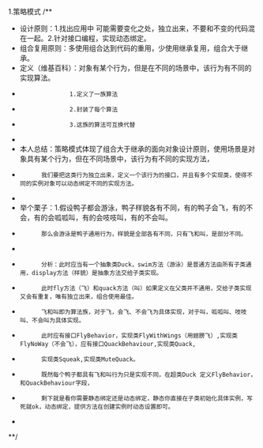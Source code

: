 1.策略模式
/**
 * 设计原则：1.找出应用中 可能需要变化之处，独立出来，不要和不变的代码混在一起。2.针对接口编程，实现动态绑定。
 * 组合复用原则：多使用组合达到代码的重用，少使用继承复用，组合大于继承。
 * 定义（维基百科）：对象有某个行为，但是在不同的场景中，该行为有不同的实现算法。
 *                   1.定义了一族算法
 *                   2.封装了每个算法
 *                   3.这族的算法可互换代替
 *
 * 本人总结：策略模式体现了组合大于继承的面向对象设计原则，使用场景是对象具有某个行为，但在不同场景中，该行为有不同的实现方法，
 *           我们要把这类行为独立出来，定义一个该行为的接口，并且有多个实现类，使得不同的实例对象可以动态绑定不同的实现方法。
 *
 * 举个栗子：1.假设鸭子都会游泳，鸭子样貌各有不同，有的鸭子会飞，有的不会，有的会呱呱叫，有的会吱吱叫，有的不会叫。
 *           那么会游泳是鸭子通用行为，样貌是全部各有不同，只有飞和叫，是部分不同。
 *
 *           分析：此时应当有一个抽象类Duck，swim方法（游泳）是普通方法由所有子类通用，display方法（样貌）是抽象方法交给子类实现。
 *           此时fly方法（飞）和quack方法（叫）如果定义在父类并不通用，交给子类实现又会有重复，唯有独立出来，组合使用最佳。
 *           飞和叫即为算法族，对于飞，会飞、不会飞为具体实现，对于叫，呱呱叫、吱吱叫、不会叫为具体实现。
 *           此时应有接口FlyBehavior，实现类FlyWithWings（用翅膀飞）,实现类FlyNoWay（不会飞），应有接口QuackBehaviour,实现类Quack,
 *           实现类Squeak,实现类MuteQuack。
 *           既然每个鸭子都具有飞和叫行为只是实现不同，在超类Duck 定义FlyBehavior，和QuackBehaviour字段，
 *           剩下就是看你需要静态绑定还是动态绑定，静态你直接在子类初始化具体实例，写死就ok，动态绑定，提供方法在创建实例时动态设置即可。
 *
 **/
